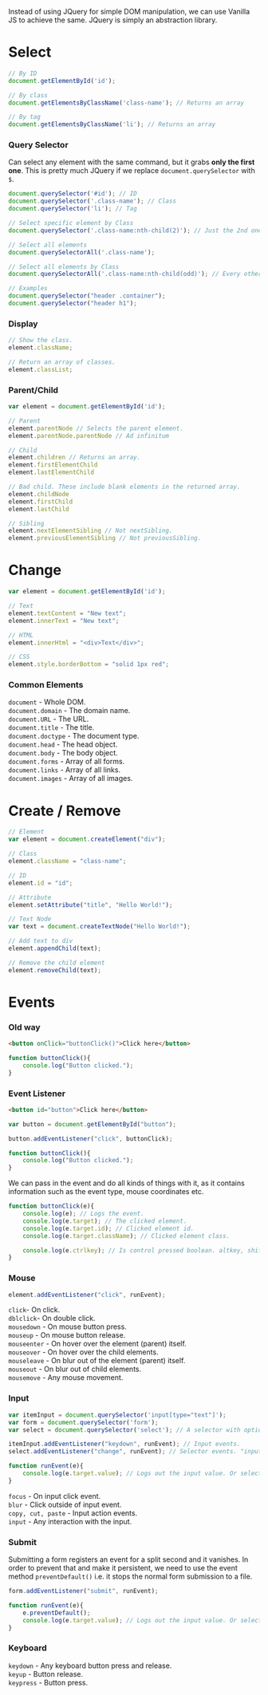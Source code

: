 Instead of using JQuery for simple DOM manipulation, we can use Vanilla JS to achieve the same. JQuery is simply an abstraction library.  

# Select
```javascript
// By ID
document.getElementById('id');

// By class
document.getElementsByClassName('class-name'); // Returns an array

// By tag
document.getElementsByClassName('li'); // Returns an array
```

### Query Selector
Can select any element with the same command, but it grabs **only the first one**. This is pretty much JQuery if we replace `document.querySelector` with `$`.

```javascript
document.querySelector('#id'); // ID
document.querySelector('.class-name'); // Class
document.querySelector('li'); // Tag

// Select specific element by Class
document.querySelector('.class-name:nth-child(2)'); // Just the 2nd one.

// Select all elements
document.querySelectorAll('.class-name');

// Select all elements by Class
document.querySelectorAll('.class-name:nth-child(odd)'); // Every other one. Returns array.

// Examples
document.querySelector("header .container");
document.querySelector("header h1");
```
### Display
```javascript
// Show the class.
element.className;

// Return an array of classes.
element.classList;
```

### Parent/Child
```javascript
var element = document.getElementById('id');

// Parent
element.parentNode // Selects the parent element.
element.parentNode.parentNode // Ad infinitum

// Child
element.children // Returns an array.
element.firstElementChild
element.lastElementChild

// Bad child. These include blank elements in the returned array.
element.childNode
element.firstChild
element.lastChild

// Sibling
element.nextElementSibling // Not nextSibling.
element.previousElementSibling // Not previousSibling.
```

# Change
```javascript
var element = document.getElementById('id');

// Text
element.textContent = "New text";
element.innerText = "New text";

// HTML
element.innerHtml = "<div>Text</div>";

// CSS
element.style.borderBottom = "solid 1px red";
```

### Common Elements
`document` - Whole DOM.  
`document.domain` - The domain name.  
`document.URL` - The URL.  
`document.title` - The title.  
`document.doctype` - The document type.  
`document.head` - The head object.  
`document.body` - The body object.  
`document.forms` - Array of all forms.  
`document.links` - Array of all links.  
`document.images` - Array of all images.  

# Create / Remove
```javascript
// Element
var element = document.createElement("div");

// Class
element.className = "class-name";

// ID
element.id = "id";

// Attribute
element.setAttribute("title", "Hello World!");

// Text Node
var text = document.createTextNode("Hello World!");

// Add text to div
element.appendChild(text);

// Remove the child element
element.removeChild(text);
```

# Events

### Old way

```html
<button onClick="buttonClick()">Click here</button>
```
```javascript
function buttonClick(){
    console.log("Button clicked.");
}
```

### Event Listener
```html
<button id="button">Click here</button>
```
```javascript
var button = document.getElementById("button");

button.addEventListener("click", buttonClick);

function buttonClick(){
    console.log("Button clicked.");
}
```
We can pass in the event and do all kinds of things with it, as it contains information such as the event type, mouse coordinates etc.
```javascript
function buttonClick(e){
    console.log(e); // Logs the event.
    console.log(e.target); // The clicked element.
    console.log(e.target.id); // Clicked element id.
    console.log(e.target.className); // Clicked element class.

    console.log(e.ctrlkey); // Is control pressed boolean. altkey, shiftkey...
}
```

### Mouse
```javascript
element.addEventListener("click", runEvent);
```

`click`- On click.  
`dblclick`- On double click.  
`mousedown` - On mouse button press.  
`mouseup` - On mouse button release.  
`mouseenter` - On hover over the element (parent) itself.  
`mouseover` - On hover over the child elements.  
`mouseleave` - On blur out of the element (parent) itself.  
`mouseout` - On blur out of child elements.  
`mousemove` - Any mouse movement.  

### Input
```javascript
var itemInput = document.querySelector('input[type="text"]');
var form = document.querySelector('form');
var select = document.querySelector('select'); // A selector with options.  

itemInput.addEventListener("keydown", runEvent); // Input events.
select.addEventListener("change", runEvent); // Selector events. "input" works the same.  

function runEvent(e){
    console.log(e.target.value); // Logs out the input value. Or selector value.
}
```
`focus` - On input click event.  
`blur` - Click outside of input event.  
`copy, cut, paste` - Input action events.  
`input` - Any interaction with the input.  

### Submit
Submitting a form registers an event for a split second and it vanishes. In order to prevent that and make it persistent, we need to use the event method `preventDefault()` i.e. it stops the normal form submission to a file.  

```javascript
form.addEventListener("submit", runEvent);

function runEvent(e){
    e.preventDefault();
    console.log(e.target.value); // Logs out the input value. Or selector value.
}
```

### Keyboard
`keydown` - Any keyboard button press and release.  
`keyup` - Button release.  
`keypress` - Button press.  